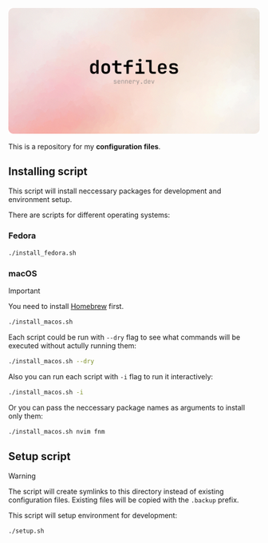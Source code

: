 ![sennery dotfiles](/docs/readme-img.png)

This is a repository for my **configuration files**.

## Installing script

This script will install neccessary packages for development and environment setup.

There are scripts for different operating systems:

### Fedora

```sh
./install_fedora.sh
```

### macOS

> [!IMPORTANT]
> You need to install [Homebrew](https://brew.sh/) first.

```sh
./install_macos.sh
```

Each script could be run with `--dry` flag to see what commands will be executed without actully running them:

```sh
./install_macos.sh --dry
```
Also you can run each script with `-i` flag to run it interactively:

```sh
./install_macos.sh -i
```

Or you can pass the neccessary package names as arguments to install only them:

```sh
./install_macos.sh nvim fnm
```

## Setup script

> [!WARNING]
> The script will create symlinks to this directory instead of existing configuration files. Existing files will be copied with the `.backup` prefix.

This script will setup environment for development:

```sh
./setup.sh
```
